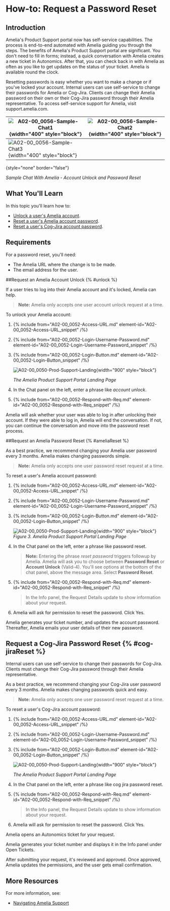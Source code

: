# How-to: Request a Password Reset

## Introduction

Amelia's Product Support portal now has self-service capabilities. The process is end-to-end automated with Amelia guiding you through the steps. The benefits of Amelia's Product Support portal are significant. You don't need to fill in forms; instead, a quick conversation with Amelia creates a new ticket in Autonomics. After that, you can check back in with Amelia as often as you like to get updates on the status of your ticket. Amelia is available round the clock.

Resetting passwords is easy whether you want to make a change or if you've locked your account. Internal users can use self-service to change their passwords for Amelia or Cog-Jira. Clients can change their Amelia password on their own or their Cog-Jira password through their Amelia representative. To access self-service support for Amelia, visit support.amelia.com.

| ![A02-00_0056-Sample-Chat1](A02-00_0056-Sample-Chat1.png){width="400" style="block"} | ![A02-00_0056-Sample-Chat2](A02-00_0056-Sample-Chat2.png){width="400" style="block"} |
|--------------------------------------------------------------------------------------|--------------------------------------------------------------------------------------|
| ![A02-00_0056-Sample-Chat3](A02-00_0056-Sample-Chat3.png){width="400" style="block"} |                                                                                      |
{style="none" border="false"}

*Sample Chat With Amelia - Account Unlock and Password Reset*

## What You'll Learn

In this topic you'll learn how to:

* [Unlock a user's Amelia account](#unlock).
* [Reset a user's Amelia account password](#ameliaReset).
* [Reset a user's Cog-Jira account password](#cog-jiraReset).

## Requirements

For a password reset, you'll need:

* The Amelia URL where the change is to be made.
* The email address for the user.

##Request an Amelia Account Unlock {% #unlock %}

If a user tries to log into their Amelia account and it's locked, Amelia can help.

> **Note:** Amelia only accepts one user account unlock request at a time.

To unlock your Amelia account:

1. {% include from="A02-00_0052-Access-URL.md" element-id="A02-00_0052-Access-URL_snippet" /%}
2. {% include from="A02-00_0052-Login-Username-Password.md" element-id="A02-00_0052-Login-Username-Password_snippet" /%}
3. {% include from="A02-00_0052-Login-Button.md" element-id="A02-00_0052-Login-Button_snippet" /%}

   ![A02-00_0050-Prod-Support-Landing](A02-00_0050-Prod-Support-Landing.png){width="900" style="block"}

   *The Amelia Product Support Portal Landing Page*

4. In the Chat panel on the left, enter a phrase like _account unlock_.

5. {% include from="A02-00_0052-Respond-with-Req.md" element-id="A02-00_0052-Respond-with-Req_snippet" /%}

Amelia will ask whether your user was able to log in after unlocking their account. If they were able to log in, Amelia will end the conversation. If not, you can continue the conversation and move into the password reset process.

##Request an Amelia Password Reset {% #ameliaReset %}

As a best practice, we recommend changing your Amelia user password every 3 months. Amelia makes changing passwords simple.

> **Note:** Amelia only accepts one user password reset request at a time.

To reset a user's Amelia account password:

1. {% include from="A02-00_0052-Access-URL.md" element-id="A02-00_0052-Access-URL_snippet" /%}
2. {% include from="A02-00_0052-Login-Username-Password.md" element-id="A02-00_0052-Login-Username-Password_snippet" /%}
3. {% include from="A02-00_0052-Login-Button.md" element-id="A02-00_0052-Login-Button_snippet" /%}

   ![A02-00_0050-Prod-Support-Landing](A02-00_0050-Prod-Support-Landing.png){width="900" style="block"}
   *Figure 3. Amelia Product Support Portal Landing Page*
4. In the Chat panel on the left, enter a phrase like password reset.

   > **Note:** Entering the phrase _reset password_ triggers followup by Amelia. Amelia will ask you to choose between **Password Reset** or **Account Unlock** (Valid-4). You'll see options at the bottom of the chat panel, above the message area. Select **Password Reset**.

5. {% include from="A02-00_0052-Respond-with-Req.md" element-id="A02-00_0052-Respond-with-Req_snippet" /%}

   > In the Info panel, the Request Details update to show information about your request.

6. Amelia will ask for permission to reset the password. Click Yes.

Amelia generates your ticket number, and updates the account password. Thereafter, Amelia emails your user details of their new password.

## Request a Cog-Jira Password Reset {% #cog-jiraReset %}

Internal users can use self-service to change their passwords for Cog-Jira. Clients must change their Cog-Jira password through their Amelia representative.

As a best practice, we recommend changing your Cog-Jira user password every 3 months. Amelia makes changing passwords quick and easy.

> **Note:** Amelia only accepts one user password reset request at a time.

To reset a user's Cog-Jira account password:

1. {% include from="A02-00_0052-Access-URL.md" element-id="A02-00_0052-Access-URL_snippet" /%}
2. {% include from="A02-00_0052-Login-Username-Password.md" element-id="A02-00_0052-Login-Username-Password_snippet" /%}
3. {% include from="A02-00_0052-Login-Button.md" element-id="A02-00_0052-Login-Button_snippet" /%}

   ![A02-00_0050-Prod-Support-Landing](A02-00_0050-Prod-Support-Landing.png){width="900" style="block"}

   *The Amelia Product Support Portal Landing Page*

4. In the Chat panel on the left, enter a phrase like cog jira password reset.

5. {% include from="A02-00_0052-Respond-with-Req.md" element-id="A02-00_0052-Respond-with-Req_snippet" /%}

   > In the Info panel, the Request Details update to show information about your request.

6. Amelia will ask for permission to reset the password. Click Yes.

Amelia opens an Autonomics ticket for your request.

Amelia generates your ticket number and displays it in the Info panel under Open Tickets.

After submitting your request, it's reviewed and approved. Once approved, Amelia updates the permissions, and the user gets email confirmation.

## More Resources

For more information, see:

* [Navigating Amelia Support](A02-00_0050-Nav-Amelia-Support.md)

